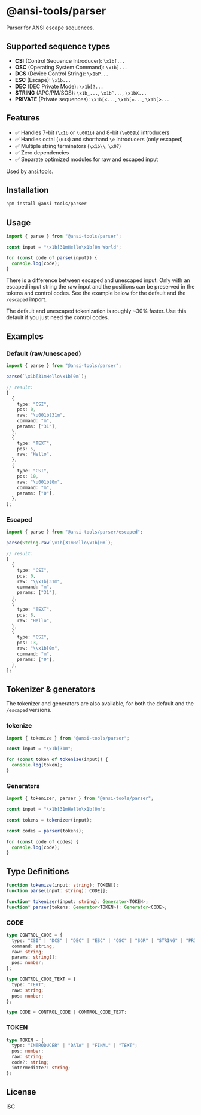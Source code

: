 # @ansi-tools/parser

Parser for ANSI escape sequences.

## Supported sequence types

- **CSI** (Control Sequence Introducer): `\x1b[...`
- **OSC** (Operating System Command): `\x1b]...`
- **DCS** (Device Control String): `\x1bP...`
- **ESC** (Escape): `\x1b...`
- **DEC** (DEC Private Mode): `\x1b[?...`
- **STRING** (APC/PM/SOS): `\x1b_...`, `\x1b^...`, `\x1bX...`
- **PRIVATE** (Private sequences): `\x1b[<...`, `\x1b[=...`, `\x1b[>...`

## Features

- ✅ Handles 7-bit (`\x1b` or `\u001b`) and 8-bit (`\u009b`) introducers
- ✅ Handles octal (`\033`) and shorthand `\e` introducers (only escaped)
- ✅ Multiple string terminators (`\x1b\\`, `\x07`)
- ✅ Zero dependencies
- ✅ Separate optimized modules for raw and escaped input

Used by [ansi.tools](https://ansi.tools).

## Installation

```bash
npm install @ansi-tools/parser
```

## Usage

```ts
import { parse } from "@ansi-tools/parser";

const input = "\x1b[31mHello\x1b[0m World";

for (const code of parse(input)) {
  console.log(code);
}
```

There is a difference between escaped and unescaped input. Only with an escaped
input string the raw input and the positions can be preserved in the tokens and
control codes. See the example below for the default and the `/escaped` import.

The default and unescaped tokenization is roughly ~30% faster. Use this default
if you just need the control codes.

## Examples

### Default (raw/unescaped)

```ts
import { parse } from "@ansi-tools/parser";

parse(`\x1b[31mHello\x1b[0m`);

// result:
[
  {
    type: "CSI",
    pos: 0,
    raw: "\u001b[31m",
    command: "m",
    params: ["31"],
  },
  {
    type: "TEXT",
    pos: 5,
    raw: "Hello",
  },
  {
    type: "CSI",
    pos: 10,
    raw: "\u001b[0m",
    command: "m",
    params: ["0"],
  },
];
```

### Escaped

```ts
import { parse } from "@ansi-tools/parser/escaped";

parse(String.raw`\x1b[31mHello\x1b[0m`);

// result:
[
  {
    type: "CSI",
    pos: 0,
    raw: "\\x1b[31m",
    command: "m",
    params: ["31"],
  },
  {
    type: "TEXT",
    pos: 8,
    raw: "Hello",
  },
  {
    type: "CSI",
    pos: 13,
    raw: "\\x1b[0m",
    command: "m",
    params: ["0"],
  },
];
```

## Tokenizer & generators

The tokenizer and generators are also available, for both the default and the
`/escaped` versions.

### tokenize

```ts
import { tokenize } from "@ansi-tools/parser";

const input = "\x1b[31m";

for (const token of tokenize(input)) {
  console.log(token);
}
```

### Generators

```ts
import { tokenizer, parser } from "@ansi-tools/parser";

const input = "\x1b[31mHello\x1b[0m";

const tokens = tokenizer(input);

const codes = parser(tokens);

for (const code of codes) {
  console.log(code);
}
```

## Type Definitions

```ts
function tokenize(input: string): TOKEN[];
function parse(input: string): CODE[];

function* tokenizer(input: string): Generator<TOKEN>;
function* parser(tokens: Generator<TOKEN>): Generator<CODE>;
```

### CODE

```ts
type CONTROL_CODE = {
  type: "CSI" | "DCS" | "DEC" | "ESC" | "OSC" | "SGR" | "STRING" | "PRIVATE";
  command: string;
  raw: string;
  params: string[];
  pos: number;
};

type CONTROL_CODE_TEXT = {
  type: "TEXT";
  raw: string;
  pos: number;
};

type CODE = CONTROL_CODE | CONTROL_CODE_TEXT;
```

### TOKEN

```ts
type TOKEN = {
  type: "INTRODUCER" | "DATA" | "FINAL" | "TEXT";
  pos: number;
  raw: string;
  code?: string;
  intermediate?: string;
};
```

## License

ISC
